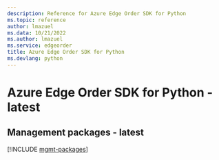 ```yaml
---
description: Reference for Azure Edge Order SDK for Python
ms.topic: reference
author: lmazuel
ms.data: 10/21/2022
ms.author: lmazuel
ms.service: edgeorder
title: Azure Edge Order SDK for Python
ms.devlang: python
---
```

# Azure Edge Order SDK for Python - latest

## Management packages - latest
[!INCLUDE [mgmt-packages](edge-order-mgmt-index.md)]